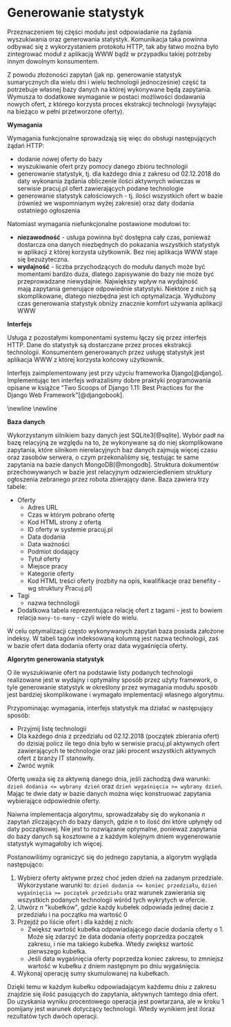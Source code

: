 # Generowanie statystyk

Przeznaczeniem tej części modułu jest odpowiadanie na żądania wyszukiwania oraz
generowania statystyk. Komunikacja taka powinna odbywać się z wykorzystaniem
protokołu HTTP, tak aby łatwo można było zintegrować moduł z aplikacją WWW
bądź w przypadku takiej potrzeby innym dowolnym konsumentem.

Z powodu złożoności zapytań (jak np. generowanie statystyk sumarycznych dla
wielu dni i wielu technologii jednocześnie) część ta potrzebuje własnej bazy danych
na której wykonywane będą zapytania. Wymusza to dodatkowe wymaganie w postaci
możliwości dodawania nowych ofert, z którego korzysta proces ekstrakcji technologii
(wysyłając na bieżąco w pełni przetworzone oferty).


**Wymagania**

Wymagania funkcjonalne sprowadzają się więc do obsługi następujących
żądań HTTP:

+ dodanie nowej oferty do bazy
+ wyszukiwanie ofert przy pomocy danego zbioru technologii
+ generowanie statystyk, tj. dla każdego dnia z zakresu od 02.12.2018 do
daty wykonania żądania obliczenie ilości aktywnych wówczas w serwisie pracuj.pl
ofert zawierających podane technologie
+ generowanie statystyk całościowych - tj. ilości wszystkich ofert w bazie
(również we wspomnianym wyżej zakresie) oraz daty dodania ostatniego ogłoszenia


Natomiast wymagania niefunkcjonalne postawione modułowi to:

+ **niezawodność** - usługa powinna być dostępna cały czas, ponieważ
  dostarcza ona danych niezbędnych do pokazania wszystkich statystyk w
  aplikacji z której korzysta użytkownik. Bez niej aplikacja WWW staje się
  bezużyteczna.
+ **wydajność** - liczba przychodzących do modułu danych może być momentami
  bardzo duża, dlatego zapisywanie do bazy nie może być przeprowadzane niewydajnie.
  Największy wpływ na wydajność mają zapytania generujące odpowiednie statystyki.
  Niektóre z nich są skomplikowane, dlatego niezbędna jest ich optymalizacja.
  Wydłużony czas generowania statystyk obniży znacznie komfort używania aplikacji
  WWW
  
  
**Interfejs**

Usługa z pozostałymi komponentami systemu łączy się przez interfejs HTTP.
Dane do statystyk są dostarczane przez proces ekstrakcji technologii.
Konsumentem generowanych przez usługę statystyk jest aplikacja
WWW z której korzysta końcowy użytkownik.

Interfejs zaimplementowany jest przy użyciu frameworka Django[@django].
Implementując ten interfejs wdrażaliśmy dobre praktyki programowania
opisane w książce
"Two Scoops of Django 1.11: Best Practices for the Django Web Framework"[@djangobook].

\newline
\newline

**Baza danych**

Wykorzystanym silnikiem bazy danych jest SQLite3[@sqlite]. Wybór padł na
bazę relacyjną ze względu na to, że wykonywane są do niej skomplikowane zapytania,
które silnikom nierelacyjnych baz danych zajmują więcej czasu oraz zasobów
serwera, o czym przekonaliśmy się, testując te same zapytania na bazie danych
MongoDB[@mongodb].
Struktura dokumentów przechowywanych w bazie jest relacyjnym odzwierciedleniem
struktury ogłoszenia zebranego przez robota zbierający dane. 
Baza zawiera trzy tabele:

+ Oferty
    + Adres URL
    + Czas w którym pobrano ofertę
    + Kod HTML strony z ofertą
    + ID oferty w systemie pracuj.pl
    + Data dodania
    + Data ważności
    + Podmiot dodający
    + Tytuł oferty
    + Miejsce pracy
    + Kategorie oferty
    + Kod HTML treści oferty (rozbity na opis, kwalifikacje oraz benefity - wg
      struktury Pracuj.pl)
+ Tagi
    + nazwa technologii
+ Dodatkowa tabela reprezentująca relację ofert z tagami - jest to bowiem
relacja `many-to-many` - czyli wiele do wielu.

W celu optymalizacji często wykonywanych zapytań baza posiada założone indeksy.
W tabeli tagów indeksowaną kolumną jest nazwa technologii, zaś w bazie ofert
data dodania oferty oraz data wygaśnięcia oferty.


**Algorytm generowania statystyk**

O ile wyszukiwanie ofert na podstawie listy podanych technologii realizowane
jest w wydajny i optymalny sposób przez użyty framework, o tyle
generowanie statystyk w określony przez wymagania modułu sposób jest
bardziej skomplikowane i wymagało implementacji własnego algorytmu.

Przypominając wymagania, interfejs statystyk ma działać w następujący sposób:

+ Przyjmij listę technologii
+ Dla każdego dnia z przedziału od 02.12.2018 (początek zbierania ofert) do
dzisiaj policz ile tego dnia było w serwisie pracuj.pl aktywnych ofert
zawierających te technologie oraz jaki procent wszystkich aktywnych ofert z branży IT
stanowiły.
+ Zwróć wynik

Ofertę uważa się za aktywną danego dnia, jeśli zachodzą dwa warunki:
`dzień dodania <= wybrany dzień` oraz `dzień wygaśnięcia >= wybrany dzień`.
Mając te dwie daty w bazie danych można więc konstruować zapytania
wybierające odpowiednie oferty.

Naiwna implementacja algorytmu, sprowadzałaby się do wykonania *n* zapytań
zliczających do bazy danych, gdzie *n* to ilość dni które upłynęły od daty początkowej.
Nie jest to rozwiązanie optymalne, ponieważ zapytania do bazy danych są kosztowne
a z każdym kolejnym dniem wygenerowanie statystyk wymagałoby ich więcej. 

Postanowiliśmy ograniczyć się do jednego zapytania, a algorytm wygląda następująco:
 
1. Wybierz oferty aktywne przez choć jeden dzień na zadanym przedziale. Wykorzystane warunki to:
`dzień dodania <= koniec przedziału`, `dzień wygaśnięcia >= początek przedziału`
oraz warunek zawierania się wszystkich podanych technologii wśród tych wykrytych w ofercie.
2. Utwórz *n* "kubełków", gdzie każdy kubełek odpowiada jednej dacie z przedziału
i na początku ma wartość 0
3. Przejdź po liście ofert i dla każdej z nich:
    - Zwiększ wartość kubełka odpowiadającego dacie dodania oferty o 1.
    Może się zdarzyć że data dodania oferty poprzedza początek zakresu, i nie
    ma takiego kubełka. Wtedy zwiększ wartość pierwszego kubełka.
    - Jeśli data wygaśnięcia oferty poprzedza koniec zakresu, to zmniejsz wartość
    w kubełku z dniem następnym po dniu wygaśnięcia.
4. Wykonaj operację sumy skumulowanej na kubełkach.

Dzięki temu w każdym kubełku odpowiadającym każdemu dniu z zakresu znajdzie się
ilość pasujących do zapytania, aktywnych tamtego dnia ofert. Do uzyskania wyniku
procentowego operacja jest powtarzana, ale w kroku 1 pomijany jest warunek dotyczący technologii.
Wtedy wynikiem jest iloraz rezultatów tych dwóch operacji.

